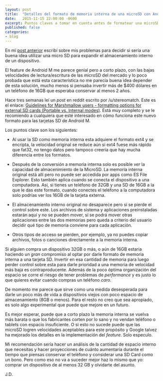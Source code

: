 ```yaml
---
layout: post
title:  "Detalles del formato de memoria interna de una microSD con Android M"
date:   2015-11-15 22:00:00 -0600
excerpt: Puntos claves a tomar en cuenta antes de formatear una microSD como memoria interna para un dispositivo Android, solo es posible *ver* la capacidad de almacenimiento de la MicroSD y otros detalles.
published: false
categories:
- blog
---
```


En mi [post anterior](http://www.jdzarate.com/blog/2015/11/13/considerando-memorias-microsd-para-almacenamiento-interno.html) escribí sobre mis problemas para decidir si sería una buena idea utilizar una micro SD para expandir el almacenamiento interno de un dispositivo.

El feature de Android M me parece genial pero a corto plazo, con las bajas velocidades de lectura/escritura de las microSD del mercado y lo poco probada que está esta característica no me parecía buena idea depender de esta solución, mucho menos si pensaba invertir más de $400 dólares en un teléfono de 16GB que esperaba conservar al menos 2 años.
 
Hace tres semanas leí un *post* en reddit escrito por /u/stereomatch. Este es el enlace: [Guidelines for Marshmallow users - formatting options for external SD cards (Portable vs. Internal modes)](https://www.reddit.com/r/Android/comments/3oz7eu/guidelines_for_marshmallow_users_formatting/). Está muy completo y se le recomiendo a cualquiera que esté interesado en cómo funciona este nuevo formato para las tarjetas SD de Android M.

Los puntos clave son los siguientes:

* Al usar la SD como memoria interna esta adquiere el formato ext4 y se encripta, la velocidad original se reduce aún si ext4 fuese más rápido que fat32, no tengo datos pero tampoco creería que hay mucha diferencia entre los formatos.

* Después de la conversión a memoria interna solo es posible *ver* la capacidad de almacenimiento de la MicroSD. La memoria interna original está allí pero no puede ser accedida por apps como ES File Explorer. Esto también aplica cuando se conecta el dispositivo a una computadora. Así, si tienes un teléfono de 32GB y una SD de 16GB a la que le das este formato, cuando conectes el teléfono a la computadora solo podrías ver los 16GB de la tarjeta externa.

* El almacenamiento interno original no desaparece pero sí se pierde el control sobre este. Los archivos de sistema y aplicaciones preinstaladas estarán aquí y no se pueden mover, sí se podrá mover otras aplicaciones entre las dos memorias pero queda a criterio del usuario decidir qué tipo de memoria conviene para cada aplicación. 

* Otros tipos de acceso se pierden, por ejemplo, ya no puedes copiar archivos, fotos o canciones directamente a la memoria interna.

Si alguien compra un dispositivo 32GB o más, o aún de 16GB estaría haciendo un *gran* compromiso al optar por darle formato de memoria interna a una tarjeta SD. Invertir en esa cantidad de memoria para luego perder control sobre esta para darle prioridad a una memoria de velocidad más baja es contraproducente. Además de la poco óptima organización del espacio se corre el riesgo de tener problemas de *performance* y es justo lo que quieres evitar cuando compras un teléfono *caro*.

De momento me parece que sirve como una medida desesperada para darle un poco más de vida a dispositivos viejos con poco espacio de almacenamiento (8GB o menos). Para el resto no creo que sea apropiado, es solo algo experimental que puede que mejore en un futuro.

Es mejor esperar, puede que a corto plazo la memoria interna se vuelva más barata o que los fabricantes corten por lo sano y no vendan teléfono o tablets con espacio insuficiente. O si esto no sucede puede que las microSD logren velocidades aceptables para este propósito y Google talvez ha mejorado los detalles en la implementación del *feature*. Solo especulo.

Mi recomendación sería hacer un análisis de la cantidad de espacio interno que necesitas y hacer proyecciones de cuánto aumentaría durante el tiempo que piensas conservar el teléfono y considerar una SD Card como un bono. Pero como eso no va a suceder mejor haz lo mismo que yo: comprar un dispositivo de al menos 32 GB y olvidarte del asunto.

J.D.
